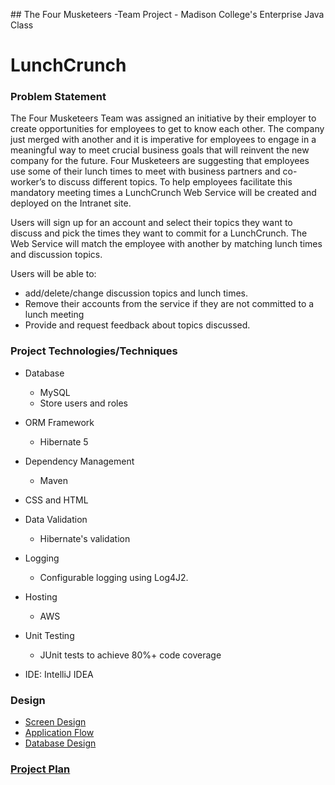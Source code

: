 ﻿﻿﻿﻿﻿﻿﻿﻿﻿## The Four Musketeers -Team Project - Madison College's Enterprise Java Class# LunchCrunch### Problem StatementThe Four Musketeers Team was assigned an initiative by their employer to create opportunities for employees to get to know each other.  The company just merged with another and it is imperative for employees to engage in a meaningful way to meet crucial business goals that will reinvent the new company for the future.Four Musketeers are suggesting that employees use some of their lunch times to meet with business partners and co-worker’s to discuss different topics.  To help employees facilitate this mandatory meeting times a LunchCrunch Web Service will be created and deployed on the Intranet site.Users will sign up for an account and select their topics they want to discuss and pick the times they want to commit for a LunchCrunch.  The Web Service will match the employee with another by matching lunch times and discussion topics.Users will be able to:- add/delete/change discussion topics and lunch times.  - Remove their accounts from the service if they are not committed to a lunch meeting- Provide and request feedback about topics discussed.### Project Technologies/Techniques * Database  * MySQL  * Store users and roles * ORM Framework  * Hibernate 5* Dependency Management  * Maven* CSS and HTML  * Data Validation  * Hibernate's validation* Logging  * Configurable logging using Log4J2.  * Hosting  * AWS* Unit Testing  * JUnit tests to achieve 80%+ code coverage * IDE: IntelliJ IDEA### Design* [Screen Design](DesignDocuments)* [Application Flow](DesignDocuments)* [Database Design](https://github.com/MadJavaEntJavaSpring2018/LunchCrunch/blob/master/design_documents/table_design_diagram.jpeg)### [Project Plan](ProjectPlan.md)